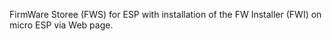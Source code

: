 FirmWare Storee (FWS) for ESP with installation of the FW Installer (FWI) on micro ESP via Web page.
